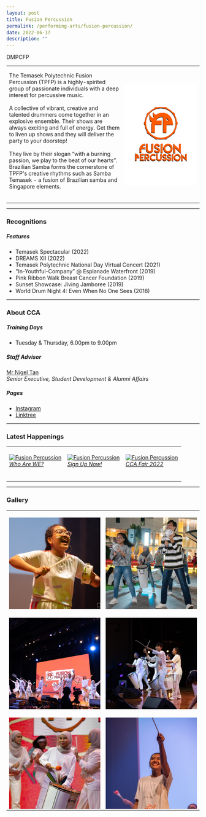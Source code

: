 ```yaml
---
layout: post
title: Fusion Percussion
permalink: /performing-arts/fusion-percussion/
date: 2022-06-17
description: ""
---
```

<table>DMPCFP
	<tbody>
		<tr>
			<td>
				<p>
                    The Temasek Polytechnic Fusion Percussion (TPFP) is a highly-spirited group of passionate individuals with a deep interest for percussive music.
                    <br>
					<br>
                    A collective of vibrant, creative and talented drummers come together in an explosive ensemble. Their shows are always exciting and full of energy. Get them to liven up shows and they will deliver the party to your doorstep! 
                    <br>
                    <br>
                    They live by their slogan “with a burning passion, we play to the beat of our hearts”. Brazilian Samba forms the cornerstone of TPFP's creative rhythms such as Samba Temasek - a fusion of Brazilian samba and Singapore elements.
                    <br>
                    <br>
				</p>
			</td>
			<td style="width:40%">
				<img alt="FP" style="display:block;margin-left:auto;margin-right:auto;" src="/images/Arts/FP/FP_logo.png">
			</td>
		</tr>
	</tbody>
</table>
	
<hr>
	
### Recognitions

##### Features
	
<ul>
    <li>Temasek Spectacular (2022)</li>
    <li>DREAMS XII (2022)</li>  
    <li>Temasek Polytechnic National Day Virtual Concert (2021)</li>
    <li>"In-Youthful-Company” @ Esplanade Waterfront (2019)</li>
    <li>Pink Ribbon Walk Breast Cancer Foundation (2019)</li>
    <li>Sunset Showcase: Jiving Jamboree (2019)</li>
    <li>World Drum Night 4: Even When No One Sees (2018)</li>      
</ul>

<hr>

### About CCA

##### Training Days
            
<ul>    
    <li>Tuesday & Thursday, 6.00pm to 9.00pm</li>
</ul>


##### Staff Advisor

<p>
    <a href="mailto:nigeltan@tp.edu.sg">Mr Nigel Tan</a>
	<br>
	<i>Senior Executive, Student Development & Alumni Affairs</i>
</p>

##### Pages

<ul>
	<li><a href="https://www.instagram.com/fusionpercussion">Instagram</a></li>
    <li><a href="linktr.ee/fusionpercussion">Linktree</a></li>
</ul>

<hr>

### Latest Happenings

<table>
    <tr>
        <td style="width:33%"><br>
            <a href="https://www.instagram.com/p/CdAvXXhh0hi/">
                <image src="/images/Arts/FP/FP_Who are WE.png" style="display:block;margin-left:auto;margin-right:auto;" alt="Fusion Percussion">
                <h6 style="margin-top:0%">Who Are WE?</h6>
                </image>
            </a>
        </td>
        <td style="width:33%"><br>
            <a href="https://www.instagram.com/p/Cc4yL8hLswq/">
                <image src="/images/Arts/FP/FP_Sign Up Now.png" style="display:block;margin-left:auto;margin-right:auto;" alt="Fusion Percussion">
                <h6 style="margin-top:0%">Sign Up Now!</h6>
                </image>
            </a>
        </td>
        <td style="width:33%"><br>
            <a href="https://www.instagram.com/p/CczULZQBlj9/">
                <image src="/images/Arts/FP/FP_CCA Fair 2022.png" style="display:block;margin-left:auto;margin-right:auto;" alt="Fusion Percussion">
                <h6 style="margin-top:0%">CCA Fair 2022</h6>    
                </image>
            </a>
        </td>
    </tr>
</table>
	
<hr>

### Gallery

<table>
	<tbody>
		<tr>
			<td style="width:50%"><br>
				<img alt="FP" style="display:block;margin-left:auto;margin-right:auto;" src="/images/Arts/FP/FP_pic_1.jpg">
			</td>
			<td style="width:50%"><br>
				<img alt="FP" style="display:block;margin-left:auto;margin-right:auto;" src="/images/Arts/FP/FP_pic_2.jpg">
			</td>
		</tr>
		<tr>
			<td style="width:50%"><br>
				<img alt="FP" style="display:block;margin-left:auto;margin-right:auto;" src="/images/Arts/FP/FP_pic_3.jpg">
			</td>
			<td style="width:50%"><br>
				<img alt="FP" style="display:block;margin-left:auto;margin-right:auto;" src="/images/Arts/FP/FP_pic_4.jpg">
			</td>
		</tr>
		<tr>
			<td style="width:50%"><br>
				<img alt="FP" style="display:block;margin-left:auto;margin-right:auto;" src="/images/Arts/FP/FP_pic_5.jpg">
			</td>
			<td style="width:50%"><br>
				<img alt="FP" style="display:block;margin-left:auto;margin-right:auto;" src="/images/Arts/FP/FP_pic_6.jpg">
			</td>
		</tr>
	</tbody>
</table>